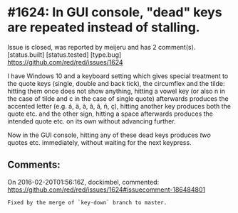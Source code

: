 
#1624: In GUI console, "dead" keys are repeated instead of stalling.
================================================================================
Issue is closed, was reported by meijeru and has 2 comment(s).
[status.built] [status.tested] [type.bug]
<https://github.com/red/red/issues/1624>

I have Windows 10 and a keyboard setting which gives special treatment to the quote keys (single, double and back tick), the circumflex and the tilde: hitting them once does not show anything, hitting a vowel key (or also n in the case of tilde and c in the case of single quote) afterwards produces the accented letter (e.g. á, ä, à, ã, â, ñ, ç), hitting another key produces both the quote etc. and the other sign, hitting a space afterwards produces the intended quote etc. on its own without advancing further.

Now in the GUI console, hitting any of these dead keys produces _two_ quotes etc. immediately, without waiting for the next keypress.



Comments:
--------------------------------------------------------------------------------

On 2016-02-20T01:56:16Z, dockimbel, commented:
<https://github.com/red/red/issues/1624#issuecomment-186484801>

    Fixed by the merge of `key-down` branch to master.


